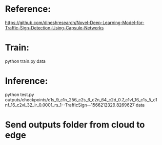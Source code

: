# Reference:
https://github.com/dineshresearch/Novel-Deep-Learning-Model-for-Traffic-Sign-Detection-Using-Capsule-Networks
# Train:
python train.py data
# Inference:
python test.py outputs/checkpoints/c1s_9_c1n_256_c2s_6_c2n_64_c2d_0.7_c1vl_16_c1s_5_c1nf_16_c2vl_32_lr_0.0001_rs_1--TrafficSign--1566212329.8269627 data
# Send outputs folder from cloud to edge
